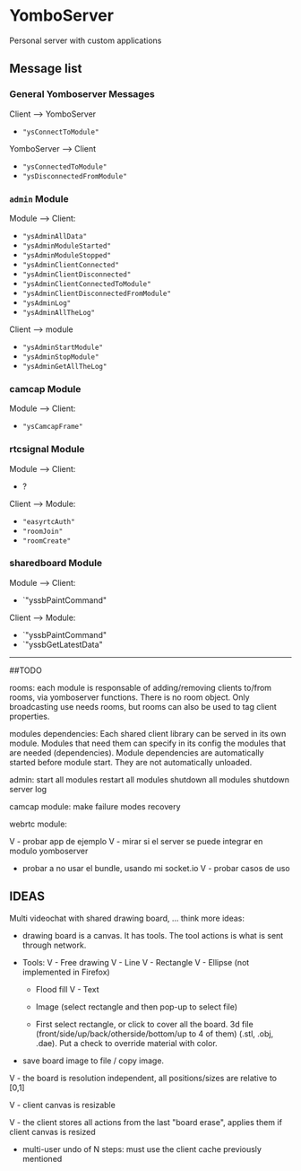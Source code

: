 
# YomboServer
Personal server with custom applications



## Message list

### General Yomboserver Messages

Client --> YomboServer

 - `"ysConnectToModule"`

YomboServer --> Client

- `"ysConnectedToModule"`
- `"ysDisconnectedFromModule"`

### `admin` Module

Module --> Client:

 - `"ysAdminAllData"`
 - `"ysAdminModuleStarted"`
 - `"ysAdminModuleStopped"`
 - `"ysAdminClientConnected"`
 - `"ysAdminClientDisconnected"`
 - `"ysAdminClientConnectedToModule"`
 - `"ysAdminClientDisconnectedFromModule"`
 - `"ysAdminLog"`
 - `"ysAdminAllTheLog"`

Client --> module

 - `"ysAdminStartModule"`
 - `"ysAdminStopModule"`
 - `"ysAdminGetAllTheLog"`


### camcap Module

Module --> Client:

 - `"ysCamcapFrame"`


### rtcsignal Module

Module --> Client:

 - ?

Client --> Module:

 - `"easyrtcAuth"`
 - `"roomJoin"`
 - `"roomCreate"`


### sharedboard Module

Module --> Client:

 - `"yssbPaintCommand"

Client --> Module:

 - `"yssbPaintCommand"
 - `"yssbGetLatestData"


-------------------------------------------------------


##TODO

rooms:
    each module is responsable of adding/removing clients to/from rooms, via yomboserver functions. There is no room object.
    Only broadcasting use needs rooms, but rooms can also be used to tag client properties.

modules dependencies:
    Each shared client library can be served in its own module. Modules that need them can specify in its config the
    modules that are needed (dependencies). Module dependencies are automatically started before module start.
    They are not automatically unloaded.

admin:
    start all modules
    restart all modules
    shutdown all modules
    shutdown server
    log

camcap module:
    make failure modes recovery

webrtc module:

 V - probar app de ejemplo
 V - mirar si el server se puede integrar en modulo yomboserver
   - probar a no usar el bundle, usando mi socket.io
 V - probar casos de uso


## IDEAS

Multi videochat with shared drawing board, ... think more ideas:

 - drawing board is a canvas. It has tools. The tool actions is what is sent through network.

 - Tools:
    V - Free drawing
    V - Line
    V - Rectangle
    V - Ellipse (not implemented in Firefox)
    - Flood fill
    V - Text

    - Image (select rectangle and then pop-up to select file)
    - First select rectangle, or click to cover all the board. 3d file (front/side/up/back/otherside/bottom/up to 4 of them) (.stl, .obj, .dae). Put a check to override material with color.

 - save board image to file / copy image.

V - the board is resolution independent, all positions/sizes are relative to [0,1]

V - client canvas is resizable

V - the client stores all actions from the last "board erase", applies them if client canvas is resized

 - multi-user undo of N steps: must use the client cache previously mentioned

